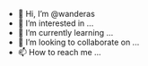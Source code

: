 - 👋 Hi, I’m @wanderas
- 👀 I’m interested in ...
- 🌱 I’m currently learning ...
- 💞️ I’m looking to collaborate on ...
- 📫 How to reach me ...

<!---
WANDERA CHRISTOPHER
DEVELOPING SOFTWARE ENGNEER
EAGER TO LEARN FROM OTHERS

--->
